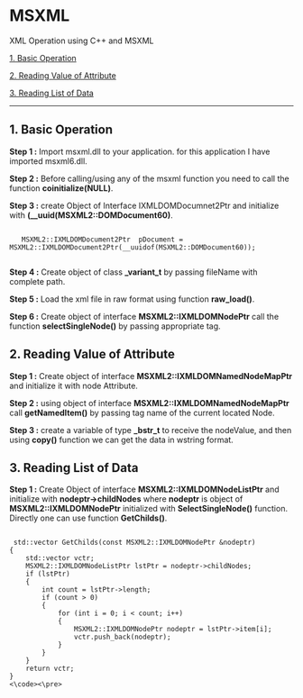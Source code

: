 # MSXML 
XML Operation using C++ and MSXML

 [1. Basic Operation](#1-basic-operation)
 
 [2. Reading Value of Attribute](#2-reading-value-of-attribute)
 
 [3. Reading List of Data](#3-reading-list-of-data)
 
 

--------------------------------------------------------------------------------------------------------------------------------

 ## 1. Basic Operation ##
 
  **Step 1 :** Import msxml.dll to your application. for this application I have imported msxml6.dll.
  
  **Step 2 :** Before calling/using any of the msxml function you need to call the function **coinitialize(NULL)**.
  
  **Step 3 :** create Object of Interface IXMLDOMDocumnet2Ptr and initialize with **(__uuid(MSXML2::DOMDocument60)**.
  <pre><code>
   MSXML2::IXMLDOMDocument2Ptr  pDocument = MSXML2::IXMLDOMDocument2Ptr(__uuidof(MSXML2::DOMDocument60));
  </code></pre>
  
  **Step 4 :** Create object of class **\_variant_t** by passing fileName with complete path.
  
  **Step 5 :** Load the xml file in raw format using function **raw_load()**.
  
  **Step 6 :** Create object of interface **MSXML2::IXMLDOMNodePtr** call the function **selectSingleNode()** by passing appropriate tag.
  
  ## 2. Reading Value of Attribute ##
  
  **Step 1 :** Create object of interface **MSXML2::IXMLDOMNamedNodeMapPtr** and initialize it with node Attribute.
  
  **Step 2 :** using object of interface **MSXML2::IXMLDOMNamedNodeMapPtr** call **getNamedItem()** by passing tag name of the current located Node.
  
  **Step 3 :** create a variable of type **\_bstr_t** to receive the nodeValue, and then using **copy()** function we can get the data in wstring format.
  
## 3. Reading List of Data ##

  **Step 1 :** Create Object of interface **MSXML2::IXMLDOMNodeListPtr** and initialize with **nodeptr->childNodes** where **nodeptr** is object of **MSXML2::IXMLDOMNodePtr** initialized with **SelectSingleNode()** function.
  Directly one can use function **GetChilds()**.

<pre><code>
 std::vector<MSXML2::IXMLDOMNodePtr> GetChilds(const MSXML2::IXMLDOMNodePtr &nodeptr)
{
	std::vector<MSXML2::IXMLDOMNodePtr> vctr;
	MSXML2::IXMLDOMNodeListPtr lstPtr = nodeptr->childNodes;
	if (lstPtr)
	{
		int count = lstPtr->length;
		if (count > 0)
		{
			for (int i = 0; i < count; i++)
			{
				MSXML2::IXMLDOMNodePtr nodeptr = lstPtr->item[i];
				vctr.push_back(nodeptr);
			}
		}
	}
	return vctr;
}
<\code><\pre>
